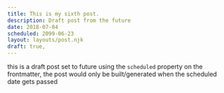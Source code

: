 ```yaml
---
title: This is my sixth post.
description: Draft post from the future
date: 2018-07-04
scheduled: 2099-06-23
layout: layouts/post.njk
draft: true,
---
```


this is a draft post set to future using the `scheduled` property on the frontmatter, the post would only be built/generated when the scheduled date gets passed
